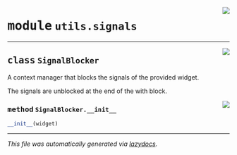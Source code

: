 <!-- markdownlint-disable -->

<a href="../../qtstrap/utils/signals.py#L0"><img align="right" style="float:right;" src="https://img.shields.io/badge/-source-cccccc?style=flat-square"></a>

# <kbd>module</kbd> `utils.signals`






---

<a href="../../qtstrap/utils/signals.py#L1"><img align="right" style="float:right;" src="https://img.shields.io/badge/-source-cccccc?style=flat-square"></a>

## <kbd>class</kbd> `SignalBlocker`
A context manager that blocks the signals of the provided widget. 

The signals are unblocked at the end of the with block. 

<a href="../../qtstrap/utils/signals.py#L7"><img align="right" style="float:right;" src="https://img.shields.io/badge/-source-cccccc?style=flat-square"></a>

### <kbd>method</kbd> `SignalBlocker.__init__`

```python
__init__(widget)
```











---

_This file was automatically generated via [lazydocs](https://github.com/ml-tooling/lazydocs)._
